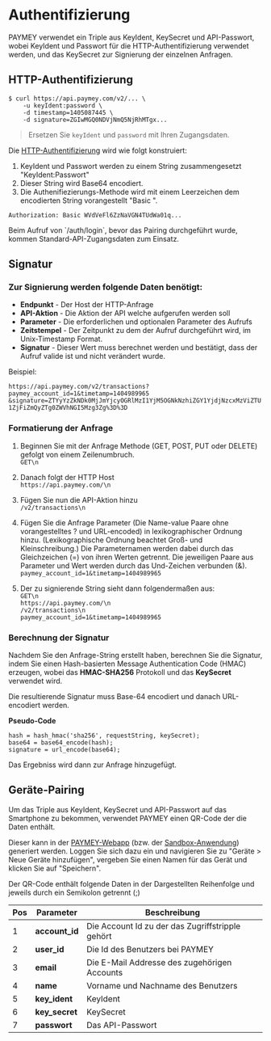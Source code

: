 # Authentifizierung  

PAYMEY verwendet ein Triple aus KeyIdent, KeySecret und API-Passwort, wobei KeyIdent und Passwort für die HTTP-Authentifizierung verwendet werden, und das KeySecret zur Signierung der einzelnen Anfragen.

## HTTP-Authentifizierung

```shell
$ curl https://api.paymey.com/v2/... \      
    -u keyIdent:password \    
    -d timestamp=1405087445 \  
    -d signature=ZGIwMGQ0NDVjNmQ5NjRhMTgx...
```

> Ersetzen Sie `keyIdent` und `password` mit Ihren Zugangsdaten.

Die [HTTP-Authentifizierung](http://en.wikipedia.org/wiki/Basic_access_authentication#Client_side) wird wie folgt konstruiert:

1. KeyIdent und Passwort werden zu einem String zusammengesetzt "KeyIdent:Passwort"
2. Dieser String wird Base64 encodiert.
3. Die Authenifiezierungs-Methode wird mit einem Leerzeichen dem encodierten String vorangestellt "Basic ".

`Authorization: Basic WVdVeFl6ZzNaVGN4TUdWa01q...`

<aside class="notice">
    Beim Aufruf von `/auth/login`, bevor das Pairing durchgeführt wurde, kommen Standard-API-Zugangsdaten zum Einsatz.
</aside>

## Signatur

### Zur Signierung werden folgende Daten benötigt:

* **Endpunkt** - Der Host der HTTP-Anfrage
* **API-Aktion** - Die Aktion der API welche aufgerufen werden soll
* **Parameter** - Die erforderlichen und optionalen Parameter des Aufrufs
* **Zeitstempel** - Der Zeitpunkt zu dem der Aufruf durchgeführt wird, im Unix-Timestamp Format.
* **Signatur** - Dieser Wert muss berechnet werden und bestätigt, dass der Aufruf valide ist und nicht verändert wurde.

Beispiel:

`https://api.paymey.com/v2/transactions?paymey_account_id=1&timetamp=1404989965 &signature=ZTYyYzZkNDk0MjJmYjcyOGRlMzI1YjM5OGNkNzhiZGY1YjdjNzcxMzViZTU1ZjFiZmQyZTg0ZWVhNGI5Mzg3Zg%3D%3D`


### Formatierung der Anfrage

1. Beginnen Sie mit der Anfrage Methode (GET, POST, PUT oder DELETE) gefolgt von einem Zeilenumbruch.  
`GET\n`

2. Danach folgt der HTTP Host  
`https://api.paymey.com/\n`

3. Fügen Sie nun die API-Aktion hinzu  
`/v2/transactions\n`

4. Fügen Sie die Anfrage Parameter (Die Name-value Paare ohne vorangestelltes ? und URL-encoded) in lexikographischer Ordnung hinzu. (Lexikographische Ordnung beachtet Groß- und Kleinschreibung.)  Die Parameternamen werden dabei durch das Gleichzeichen (=) von ihren Werten getrennt. Die jeweiligen Paare aus Parameter und Wert werden durch das Und-Zeichen verbunden (&).  
`paymey_account_id=1&timetamp=1404989965`

5. Der zu signierende String sieht dann folgendermaßen aus:  
`GET\n`  
`https://api.paymey.com/\n`  
`/v2/transactions\n`  
`paymey_account_id=1&timetamp=1404989965`  

### Berechnung der Signatur

Nachdem Sie den Anfrage-String erstellt haben, berechnen Sie die Signatur, indem Sie einen Hash-basierten Message Authentication Code (HMAC) erzeugen, wobei das **HMAC-SHA256** Protokoll und das **KeySecret** verwendet wird.

Die resultierende Signatur muss Base-64 encodiert und danach URL-encodiert werden.

**Pseudo-Code**

`hash = hash_hmac('sha256', requestString, keySecret);`  
`base64 = base64_encode(hash);`  
`signature = url_encode(base64);`  

Das Ergebniss wird dann zur Anfrage hinzugefügt.

## Geräte-Pairing

Um das Triple aus KeyIdent, KeySecret und API-Passwort auf das Smartphone zu bekommen, verwendet PAYMEY einen QR-Code der die Daten enthält.

Dieser kann in der [PAYMEY-Webapp](https://webapp.paymey.com) (bzw. der [Sandbox-Anwendung](http://webapp.sandbox.pmydev.com)) generiert werden. 
Loggen Sie sich dazu ein und navigieren Sie zu "Geräte > Neue Geräte hinzufügen", vergeben Sie einen Namen für das Gerät und klicken Sie auf "Speichern".

Der QR-Code enthält folgende Daten in der Dargestellten Reihenfolge und jeweils durch ein Semikolon getrennt (;)

Pos | Parameter | Beschreibung
--------- | ------- | -----------
1 | **account_id** |  Die Account Id zu der das Zugriffstripple gehört
2 | **user_id** |  Die Id des Benutzers bei PAYMEY
3 | **email** |  Die E-Mail Addresse des zugehörigen Accounts
4 | **name** |  Vorname und Nachname des Benutzers
5 | **key_ident** |  KeyIdent
6 | **key_secret** |  KeySecret
7 | **passwort** |  Das API-Passwort


